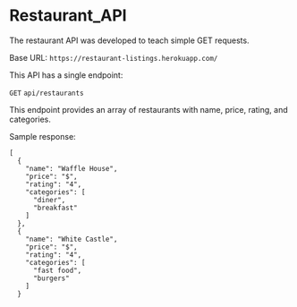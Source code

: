 # Restaurant_API

The restaurant API was developed to teach simple GET requests. 

Base URL: `https://restaurant-listings.herokuapp.com/`

This API has a single endpoint:

`GET` `api/restaurants`

This endpoint provides an array of restaurants with name, price, rating, and categories. 

Sample response: 

```
[
  {
    "name": "Waffle House",
    "price": "$",
    "rating": "4",
    "categories": [
      "diner",
      "breakfast"
    ]
  },
  {
    "name": "White Castle",
    "price": "$",
    "rating": "4",
    "categories": [
      "fast food",
      "burgers"
    ]
  }
```
